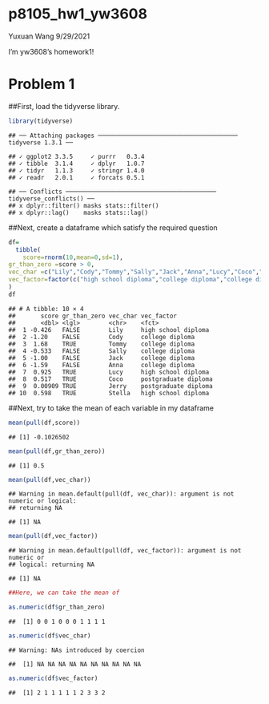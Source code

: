 p8105\_hw1\_yw3608
================
Yuxuan Wang
9/29/2021

I’m yw3608’s homework1!

# Problem 1

\#\#First, load the tidyverse library.

``` r
library(tidyverse)
```

    ## ── Attaching packages ─────────────────────────────────────── tidyverse 1.3.1 ──

    ## ✓ ggplot2 3.3.5     ✓ purrr   0.3.4
    ## ✓ tibble  3.1.4     ✓ dplyr   1.0.7
    ## ✓ tidyr   1.1.3     ✓ stringr 1.4.0
    ## ✓ readr   2.0.1     ✓ forcats 0.5.1

    ## ── Conflicts ────────────────────────────────────────── tidyverse_conflicts() ──
    ## x dplyr::filter() masks stats::filter()
    ## x dplyr::lag()    masks stats::lag()

\#\#Next, create a dataframe which satisfy the required question

``` r
df= 
  tibble(
    score=rnorm(10,mean=0,sd=1),
gr_than_zero =score > 0,
vec_char =c("Lily","Cody","Tommy","Sally","Jack","Anna","Lucy","Coco","Jerry","Stella"),
vec_factor=factor(c("high school diploma","college diploma","college diploma","college diploma","college diploma","college diploma","high school diploma","postgraduate diploma","postgraduate diploma","high school diploma"))
)
df
```

    ## # A tibble: 10 × 4
    ##       score gr_than_zero vec_char vec_factor          
    ##       <dbl> <lgl>        <chr>    <fct>               
    ##  1 -0.426   FALSE        Lily     high school diploma 
    ##  2 -1.20    FALSE        Cody     college diploma     
    ##  3  1.68    TRUE         Tommy    college diploma     
    ##  4 -0.533   FALSE        Sally    college diploma     
    ##  5 -1.00    FALSE        Jack     college diploma     
    ##  6 -1.59    FALSE        Anna     college diploma     
    ##  7  0.925   TRUE         Lucy     high school diploma 
    ##  8  0.517   TRUE         Coco     postgraduate diploma
    ##  9  0.00909 TRUE         Jerry    postgraduate diploma
    ## 10  0.598   TRUE         Stella   high school diploma

\#\#Next, try to take the mean of each variable in my dataframe

``` r
mean(pull(df,score))
```

    ## [1] -0.1026502

``` r
mean(pull(df,gr_than_zero))
```

    ## [1] 0.5

``` r
mean(pull(df,vec_char))
```

    ## Warning in mean.default(pull(df, vec_char)): argument is not numeric or logical:
    ## returning NA

    ## [1] NA

``` r
mean(pull(df,vec_factor))
```

    ## Warning in mean.default(pull(df, vec_factor)): argument is not numeric or
    ## logical: returning NA

    ## [1] NA

``` r
##Here, we can take the mean of 
```

``` r
as.numeric(df$gr_than_zero)
```

    ##  [1] 0 0 1 0 0 0 1 1 1 1

``` r
as.numeric(df$vec_char)
```

    ## Warning: NAs introduced by coercion

    ##  [1] NA NA NA NA NA NA NA NA NA NA

``` r
as.numeric(df$vec_factor)
```

    ##  [1] 2 1 1 1 1 1 2 3 3 2
